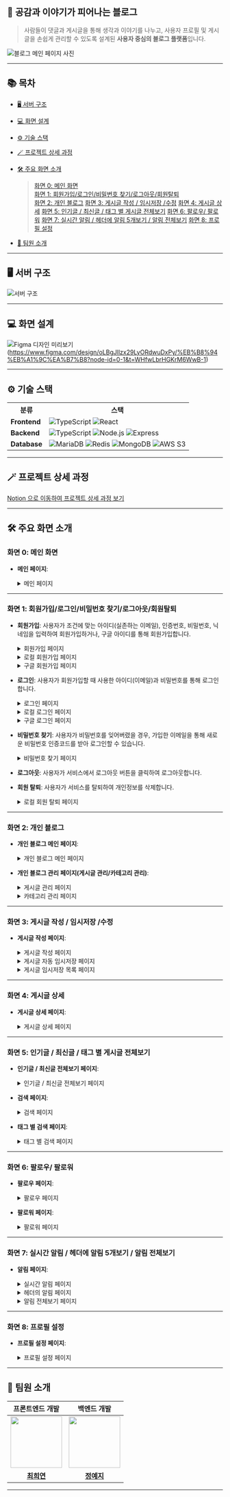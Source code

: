 ## 🌸 공감과 이야기가 피어나는 블로그

> 사람들이 댓글과 게시글을 통해 생각과 이야기를 나누고, 사용자 프로필 및 게시글을 손쉽게 관리할 수 있도록 설계된 **사용자 중심의 블로그 플랫폼**입니다.

![블로그 메인 페이지 사진](captures/dashboardPage.png)

---

## 📚 목차

- [🖥️ 서버 구조](#-서버-구조)
- [💻 화면 설계](#-화면-설계)
- [⚙️ 기술 스택](#-기술-스택)
- [🪄 프로젝트 상세 과정](#-프로젝트-상세-과정)
- [🛠️ 주요 화면 소개](#-주요-화면-소개)
  > [화면 0: 메인 화면](#화면-0-메인-화면)  
  > [화면 1: 회원가입/로그인/비밀번호 찾기/로그아웃/회원탈퇴](#화면-1-회원가입/로그인/비밀번호-찾기/로그아웃/회원탈퇴)  
  > [화면 2: 개인 블로그](#화면-2-개인-블로그)
  > [화면 3: 게시글 작성 / 임시저장 /수정](#화면-3-게시글-작성-/-임시저장-/수정)
  > [화면 4: 게시글 상세](#화면-4-게시글-상세)
  > [화면 5: 인기글 / 최신글 / 태그 별 게시글 전체보기](#화면-5-인기글-/-최신글-/-태그-별-게시글-전체보기)
  > [화면 6: 팔로우/ 팔로워](#화면-6-팔로우/-팔로워)
  > [화면 7: 실시간 알림 /  헤더에 알림 5개보기 / 알림 전체보기](#화면-7-실시간-알림-/-헤더에-알림-5개보기-/-알림-전체보기)
  > [화면 8: 프로필 설정](#화면-8-프로필-설정)
  
- [👥 팀원 소개](#👥-팀원-소개)

---

## 🖥️ 서버 구조

![서버 구조](captures/server_structure.png)

---

## 💻 화면 설계

 ![Figma 디자인 미리보기](captures/figma.png)(https://www.figma.com/design/oLBgJllzx29LyORdwuDxPy/%EB%B8%94%EB%A1%9C%EA%B7%B8?node-id=0-1&t=WHfwLbrHGKrM6WwB-1)


---

## ⚙ 기술 스택

<table>
        <tr>
            <th>분류</th>
            <th>스택</th>
        </tr>
        <tr>
            <td><strong>Frontend</strong></td>
            <td>
            <img src="https://img.shields.io/badge/TypeScript-3178C6?style=plastic&logo=typescript&logoColor=white" alt="TypeScript">
                <img src="https://img.shields.io/badge/React-61DAFB?style=plastic&logo=react&logoColor=white" alt="React">
            </td>
        </tr>
        <tr>
            <td><strong>Backend</strong></td>
            <td>
            <img src="https://img.shields.io/badge/TypeScript-3178C6?style=plastic&logo=typescript&logoColor=white" alt="TypeScript">
                <img src="https://img.shields.io/badge/Node.js-43853D?style=plastic&logo=node.js&logoColor=white" alt="Node.js">
                <img src="https://img.shields.io/badge/Express.js-404D59?style=plastic&logo=express&logoColor=white" alt="Express">
            </td>
        </tr>
        <tr>
            <td><strong>Database</strong></td>
            <td>
                <img src="https://img.shields.io/badge/MariaDB-003545?style=plastic&logo=mariadb&logoColor=white" alt="MariaDB">
                <img src="https://img.shields.io/badge/Redis-DC382D?style=plastic&logo=redis&logoColor=white" alt="Redis">
                <img src="https://img.shields.io/badge/MongoDB-47A248?style=plastic&logo=mongodb&logoColor=white" alt="MongoDB">
                <img src="https://img.shields.io/badge/AWS%20S3-FF9900?style=plastic&logo=amazon-s3&logoColor=white" alt="AWS S3">
            </td>
        </tr>
  </table>


---

## 🪄 프로젝트 상세 과정

[Notion 으로 이동하여 프로젝트 상세 과정 보기](https://heeyeon9578.notion.site/MK-Blog-24-03-17-24-09-30-e5d9f108063d42fc82e5a6a7d423a596)

---


## 🛠️ 주요 화면 소개

### 화면 0: 메인 화면

- **메인 페이지**: 
  <details>
    <summary>메인 페이지</summary>
    
    ![메인 페이지](captures/dashboardPage.png)

     - 헤더, 메인, 푸터로 구성되어 있습니다.
     - 메인에는 인기글, 최신글이 3개씩 자동으로 다음 데이터로 넘어가고 있습니다.
     - 지금 시간대의 이전 시간대 인기 태그 10개가 도출됩니다. 이때, 10개가 채워지지 않는다면 대체 태그(랜덤 태그)가 회색으로 도출됩니다.
     - 이번주 최다 팔로워 목록이 10명 도출됩니다. 이때, 10명이 채워지지 않는다면 대체 유저(랜덤 유저)가 회색으로 도출됩니다.
       


  </details>
---

### 화면 1: 회원가입/로그인/비밀번호 찾기/로그아웃/회원탈퇴

- **회원가입**: 사용자가 조건에 맞는 아이디(실존하는 이메일), 인증번호, 비밀번호, 닉네임을 입력하여 회원가입하거나, 구글 아이디를 통해 회원가입합니다.

   <details>
    <summary>회원가입 페이지</summary>
     
    ![회원가입](captures/signup.png)

    > 회원가입 버튼을 누르면, 계정 또는 구글로 회원가입할 수 있는 버튼이 도출됩니다. 
 
  </details>

  <details>
    <summary>로컬 회원가입 페이지</summary>
    
    ![로컬 회원가입](captures/local_signup_auth.png)
  
    > 아아디로 사용할 이메일을 입력 후, 인증번호 전송을 클릭하면 해당 이메일로 인증번호가 전송됩니다.
    
    ![로컬 회원가입](captures/local_signup_auth_email.png)
  
    > 이메일로 받은 인증번호입니다.
    
     ![로컬 회원가입](captures/local_signup_2.png)
  
    > 이메일 인증, 사용할 비밀번호, 닉네임의 조건을 모두 만족하면 회원가입 버튼이 disable -> able 상태가 되어 클릭할 수 있습니다.
 
  </details>

   <details>
    <summary>구글 회원가입 페이지</summary>
     
    ![구글 회원가입](captures/google_login.png)

    > 구글 아이디를 클릭하여 해당 서비스에 회원가입할 수 있습니다.
    
    ![구글 회원가입](captures/google_signup_nickname.png)

    > 닉네임 설정 페이지가 도출되며, 입력한 닉네임으로 활동하게 됩니다. 추후에 수정할 수 있습니다.
  
  </details>


- **로그인**: 사용자가 회원가입할 때 사용한 아이디(이메일)과 비밀번호를 통해 로그인합니다.

  <details>
    <summary>로그인 페이지</summary>
     
    ![회원가입](captures/login.png)

    > 로그인 버튼을 누르면, 계정 또는 구글로 로그인할 수 있는 버튼이 도출됩니다. 
 
  </details>

  <details>
    <summary>로컬 로그인 페이지</summary>
    
    ![로컬 로그인](captures/local_login.png)
  
    > 로컬 회원가입때 사용한 이메일과 비밀번호를 입력하여 로그인합니다.

  </details>

   <details>
    <summary>구글 로그인 페이지</summary>
     
    ![구글 로그인](captures/google_login.png)

    > 구글 아이디를 클릭하여 해당 서비스에 회원가입할때 사용한 이메일로 로그인할 수 있습니다.
    
  </details>

- **비밀번호 찾기**: 사용자가 비밀번호를 잊어버렸을 경우, 가입한 이메일을 통해 새로운 비밀번호 인증코드를 받아 로그인할 수 있습니다.
  
  <details>
    <summary>비밀번호 찾기 페이지</summary>

   ![비밀번호 찾기](captures/find_passwd.png)

    > 비밀번호를 찾고 싶은 아이디를 입력 후 인증번호 전송버튼을 클릭합니다.

    ![비밀번호 찾기](captures/find_passwd_email.png)

    > 해당 이메일로 발송된 메일에 쓰여있는 임시 비밀번호를 사용하여 임시 로그인합니다.

  </details>


- **로그아웃**: 사용자가 서비스에서 로그아웃 버튼을 클릭하여 로그아웃합니다.

- **회원 탈퇴**: 사용자가 서비스를 탈퇴하여 개인정보를 삭제합니다.
  
  <details>
    <summary>로컬 회원 탈퇴 페이지</summary>

    ![로컬 회원 탈퇴](captures/user_delete.png)

    > 로그인할 때 사용한 이메일과 비밀번호 및 비밀번호 확인란을 조건에 맞게 채우면 회원 탈퇴하기 버튼이 활성화됩니다.
    
     <summary>구글 회원 탈퇴 페이지</summary>

    ![구글 회원 탈퇴](captures/user_delete_goolge.png)

    > 로그인할 때 사용한 이메일과 비밀번호 및 비밀번호 확인란을 조건에 맞게 채우면 회원 탈퇴하기 버튼이 활성화됩니다.

  </details>

---

### 화면 2: 개인 블로그 

- **개인 블로그 메인 페이지**: 
  <details>
    <summary>개인 블로그 메인 페이지</summary>
    
     ![개인 블로그 메인 페이지](captures/blog_main.png)

    > 내 블로그 페이지로 좌측 프로필 부분은 화면을 스크롤 하더라도 같이 움직입니다.
    
  </details>

- **개인 블로그 관리 페이지(게시글 관리/카테고리 관리)**:

  <details>
    <summary>게시글 관리 페이지</summary>
    
    ![게시글 관리 페이지](captures/blog_manage_post.png)

    - 내 게시글을 관리할 수 있는 페이지로, 각자 자신의 게시글만 수정 또는 삭제할 수 있습니다.
     
   </details>
   
     <details>
       
    <summary>카테고리 관리 페이지</summary>
    
    ![카테고리 관리 페이지](captures/blog_manage_category.png)

    - 내 카테고리를 관리할 수 있는 페이지로, 각자 자신의 카테고리만 수정 또는 삭제할 수 있습니다.
    - 카테고리는 2개의 레벨로, 하위 카테고리는 사용자의 **드래그엔 드롭**을 통해 다른 상위 카테고리로 옮길 수 있습니다.
    - 최상위 카테고리에 하위 카테고리 존재 시 삭제할 수 없습니다.
    - 하위 카테고리에는 하위 카테고리를 추가할 수 없습니다.
  
  </details>

---

### 화면 3: 게시글 작성 / 임시저장 /수정 

- **게시글 작성 페이지**: 
  <details>
    <summary>게시글 작성 페이지</summary>
    
     ![게시글 작성 페이지](captures/write_post.png)

     - 게시글을 작성할 수 있는 페이지로, 카테고리 / 태그 / 공개여부 / 제목 / 내용을 설정 및 작성할 수 있습니다.
     - 게시글은 30초마다 자동 임시저장 됩니다.
     - 임시저장 목록에서 지금까지 임시 저장된 글들을 확인하고 이어서 작성할 수 있습니다.
     - 처음 게시글 작성 페이지에 들어가면 마지막으로 임시저장된 글을 이어서 작성할 것인지 묻습니다.
    
  </details>

  <details>
    <summary>게시글 자동 임시저장 페이지</summary>
    
     ![게시글 자동 임시저장 페이지](captures/write_post_auto_save.png)

    
  </details>

  <details>
    <summary>게시글 임시저장 목록 페이지</summary>
    
     ![게시글 임시저장 목록 페이지](captures/temp_save_list.png)

    
    
  </details>


---

### 화면 4: 게시글 상세 

- **게시글 상세 페이지**:
  
  <details>
    <summary>게시글 상세 페이지</summary>
    
     ![게시글 상세 페이지](captures/post_detail.png)

     - 게시글 목록에서 특정 게시글을 클릭하면 상세 페이지로 이동합니다.
     - 게시글의 제목, 내용, 카테고리, 작성자, 작성일자, 수정일자, 공감 수(당근 수), 조회수, 댓글 수 등이 조회됩니다.
     - 게시글의 끝에는 해당 게시글의 태그들이 보여집니다.
     - 자신의 게시글일 경우, 수정/삭제 버튼이 도출됩니다.
     - 이때, 태그를 클릭하면 해당 태그를 사용한 게시글들을 보여주는 페이지로 이동합니다.
     - 로그인한 사용자는 공감(당근)을 클릭하여 공감하거나 취소할 수 있습니다.
     - 댓글은 등록순 또는 인기순으로 조회할 수 있습니다.
     - 댓글을 작성하거나 답글을 작성할 수 있습니다.
     - 댓글/답글은 로그인한 사용자만 작성할 수 있습니다.
     - 자신의 댓글이나 답글일 경우 수정 또는 삭제할 수 있습니다.
    
  </details>



---


### 화면 5: 인기글 / 최신글 / 태그 별 게시글 전체보기

- **인기글 / 최신글 전체보기 페이지**: 
  <details>
    <summary>인기글 / 최신글 전체보기 페이지</summary>
    
     ![인기글 / 최신글 전체보기 페이지](captures/all_post.png)

     - 메인화면에서 인기글이나 최신글의 전체보기 버튼을 클릭하면, 해당 정렬에 맞게 전체 게시글이 조회되는 페이지로 이동합니다.
     - 맨 아래에 페이지네이션을 두어 다른 패이지로 쉽게 이동할 수 있습니다.
     - 각 게시글을 클릭하여, 게시글 상세 페이지로 이동할 수 있습니다.
     - 검색 기능을 통해 검색을 할 수 있습니다.
      

  </details>

   

- **검색 페이지**:
  <details>
    <summary>검색 페이지</summary>
    
     ![검색 페이지](captures/search.png)

     - 검색창에 검색 후 해당 단어가 진한 핑크색으로 표기되며, 해당 단어가 들어간 게시글들을 조회한 페이지가 보여집니다.
      

  </details>

- **태그 별 검색 페이지**:
  <details>
    <summary>태그 별 검색 페이지</summary>
    
     ![태그 별 검색 페이지](captures/Tag_click.png)

     - 메인화면의 인기 태그 혹은 각 게시글의 상세 페이지에서 태그를 클릭하면, 해당 태그를 사용한 게시글 목록을 조회합니다.
      

  </details>
---


### 화면 6: 팔로우/ 팔로워

- **팔로우 페이지**: 

  <details>
    <summary>팔로우 페이지</summary>
    
    ![팔로우 페이지](captures/follow.png)

     - 해당 프로필의 팔로우 목록이 조회됩니다.
     - 팔로우 목록은 무한 스크롤로, 스크롤을 통해 데이터를 지속적으로 조회할 수 있습니다.
     - 나의 팔로우 목록일 경우 '관리하기 버튼'이 도출되며, 클릭하면 각 팔로우를 삭제할 수 있는 버튼이 도출됩니다.
     - 서로 팔로우된 관계라면, 각 팔로우 왼쪽 위에 서로 팔로우 표시가 뜹니다.


  </details>

- **팔로워 페이지**: 

  <details>
    <summary>팔로워 페이지</summary>
    
    ![팔로워 페이지](captures/follower.png)

     - 해당 프로필의 팔로워 목록이 조회됩니다.
     - 팔로워 목록은 무한 스크롤로, 스크롤을 통해 데이터를 지속적으로 조회할 수 있습니다.
     - 팔로워마다 아래 팔로우할 수 있는 버튼이 존재합니다. 해당 버튼을 클릭하여 즉각적인 팔로우 또는 팔로우 취소를 진행할 수 있습니다.
     - 서로 팔로우된 관계라면, 각 팔로우 왼쪽 위에 서로 팔로우 표시가 뜹니다.


  </details>
  
---

### 화면 7: 실시간 알림 /  헤더에 알림 5개보기 / 알림 전체보기 

- **알림 페이지**:
  <details>
    <summary>실시간 알림 페이지</summary>
    
    ![실시간 알림 페이지](captures/real_time_notification.png)

     - 블로그 내의 모든 페이지에서 실시간 알림을 받을 수 있습니다.
     - 알림은 새 팔로워, 내가 팔로워한 사용자가 작성한 새 게시글, 나의 게시글에 달린 댓글, 내가 쓴 댓글에 달린 답글, 내 게시글에 좋아요(당근) 일 경우 발생합니다.
     - 실시간 알림은 최상단 우측에 뜹니다. 


  </details>

   <details>
    <summary>헤더의 알림 페이지</summary>
    
    ![헤더의 알림 페이지](captures/notification2.png)

     - 헤더에 벨모양 버튼을 클릭하면 최신 알림 5개를 확인할 수 있습니다.
     - 실시간 알림을 통해 받은 알림을 확인하면 벨모양이 다시 원상복귀 합니다.
     - 삭제 버튼을 통해 삭제하면 이전 알림이 보여집니다.


  </details>

   <details>
    <summary>알림 전체보기 페이지</summary>
    
    ![알림 전체보기 페이지](captures/notification.png)

     - 모든 알림을 확인할 수 있습니다.
     - 알림의 종류별로 확인할 수 있습니다.
     - 하단의 페이지네이션을 통해 원하는 페이지로 쉽게 이동할 수 있습니다.
     - 알림을 삭제할 수 있습니다.
     - 각 알림을 클릭하면, 해당 알림에 해당하는 내용으로 이동합니다. 팔로워 알림은 해당 유저의 블로그로, 새 게시글일 경우 해당 게시글로, 댓글일 경우 해당 댓글로 이동합니다.
       


  </details>

---

### 화면 8: 프로필 설정

- **프로필 설정 페이지**: 
  <details>
    <summary>프로필 설정 페이지</summary>
    
    ![프로필 설정 페이지](captures/profile_setting.png)

     - 프로필 이미지, 닉네임, 비밀번호(로컬 로그인일 경우에만), 상태 메시지를 설정할 수 있습니다.
       


  </details>
---


## 👥 팀원 소개

|                   프론트엔드 개발                   |                    백엔드 개발                    |
| :-------------------------------------------------: | :-----------------------------------------------: |
| <img src="captures/heeyeon.png" width="120"> | <img src="captures/xezixx.png" width="120" /> |
|    **[최희연](https://github.com/heeyeon9578)**     |      **[정예지](https://github.com/xEzIxX)**      |

---
